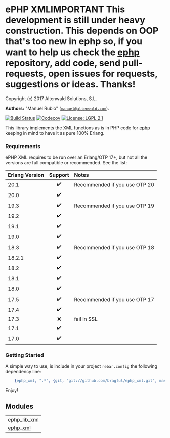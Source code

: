 

# ePHP XML<strong>IMPORTANT</strong> This development is still under heavy construction. This depends on OOP that's too new in ephp so, if you want to help us check the <a href='https://github.com/bragful/ephp'>ephp</a> repository, add code, send pull-requests, open issues for requests, suggestions or ideas. Thanks! #

Copyright (c) 2017 Altenwald Solutions, S.L.

__Authors:__ "Manuel Rubio" ([`manuel@altenwald.com`](mailto:manuel@altenwald.com)).

[![Build Status](https://img.shields.io/travis/bragful/ephp_xml/master.svg)](https://travis-ci.org/bragful/ephp_xml)
[![Codecov](https://img.shields.io/codecov/c/github/bragful/ephp_xml.svg)](https://codecov.io/gh/bragful/ephp_xml)
[![License: LGPL 2.1](https://img.shields.io/github/license/bragful/ephp_xml.svg)](https://raw.githubusercontent.com/bragful/ephp_xml/master/COPYING)

This library implements the XML functions as is in PHP code for [ephp](https://github.com/bragful/ephp) keeping in mind to have it as pure 100% Erlang.


### <a name="Requirements">Requirements</a> ###

ePHP XML requires to be run over an Erlang/OTP 17+, but not all the versions are full compatible or recommended. See the list:

| Erlang Version | Support | Notes |
|:---|:---:|:---|
| 20.1 | :heavy_check_mark: | Recommended if you use OTP 20 |
| 20.0 | :heavy_check_mark: | |
| 19.3 | :heavy_check_mark: | Recommended if you use OTP 19 |
| 19.2 | :heavy_check_mark: | |
| 19.1 | :heavy_check_mark: | |
| 19.0 | :heavy_check_mark: | |
| 18.3 | :heavy_check_mark: | Recommended if you use OTP 18 |
| 18.2.1 | :heavy_check_mark: | |
| 18.2 | :heavy_check_mark: | |
| 18.1 | :heavy_check_mark: | |
| 18.0 | :heavy_check_mark: | |
| 17.5 | :heavy_check_mark: | Recommended if you use OTP 17 |
| 17.4 | :heavy_check_mark: | |
| 17.3 | :x: | fail in SSL |
| 17.1 | :heavy_check_mark: | |
| 17.0 | :heavy_check_mark: | |


### <a name="Getting_Started">Getting Started</a> ###

A simple way to use, is include in your project `rebar.config` the following dependency line:

```erlang
    {ephp_xml, ".*", {git, "git://github.com/bragful/ephp_xml.git", master}}
```
Enjoy!


## Modules ##


<table width="100%" border="0" summary="list of modules">
<tr><td><a href="http://github.com/altenwald/ephp/blob/master/doc/ephp_lib_xml.md" class="module">ephp_lib_xml</a></td></tr>
<tr><td><a href="http://github.com/altenwald/ephp/blob/master/doc/ephp_xml.md" class="module">ephp_xml</a></td></tr></table>

